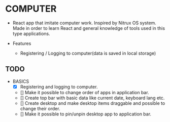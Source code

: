 # COMPUTER

* React app that imitate computer work. Inspired by Nitrux OS system. Made in order to learn React and general knowledge of tools used in this type applications.

* Features
  * Registering / Logging to computer(data is saved in local storage)

## TODO

* BASICS
  * [x] Registering and logging to computer.
  * [] Make it possible to change order of apps in application bar.
  * [] Create top bar with basic data like current date, keyboard lang etc.
  * [] Create desktop and make desktop items draggable and possible to change their order.
  * [] Make it possible to pin/unpin desktop app to application bar.